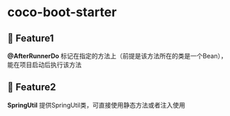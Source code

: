 # coco-boot-starter

## 🍬 Feature1
**@AfterRunnerDo** 标记在指定的方法上（前提是该方法所在的类是一个Bean），能在项目启动后执行该方法


## 🍬 Feature2
**SpringUtil** 提供SpringUtil类，可直接使用静态方法或者注入使用